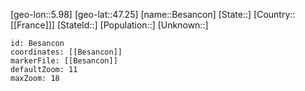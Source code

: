 ﻿---
location: [47.25,5.98]
mapzoom: [7,12] 
mapmarker: city 
type: City
tags:
- geo/City


SpocWebEntityId: 29151
isDeleted: false
confidential: public

---
[geo-lon::5.98]
[geo-lat::47.25]
[name::Besancon]
[State::]
[Country::[[France]]]
[StateId::]
[Population::]
[Unknown::]


```leaflet
id: Besancon
coordinates: [[Besancon]]
markerFile: [[Besancon]]
defaultZoom: 11 
maxZoom: 18
```
